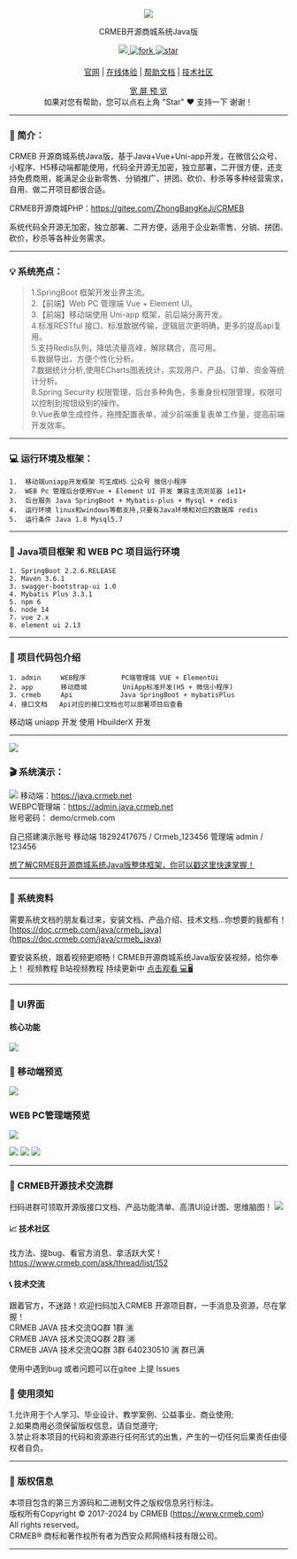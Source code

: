  
<div align="center" >
    <img src="https://images.gitee.com/uploads/images/2021/1109/164354_0aafe3d2_892944.gif" />
</div>
<div align="center">

CRMEB开源商城系统Java版

</div>

<div align="center" >
    <a href="http://www.crmeb.com">
        <img src="https://img.shields.io/badge/License-apache2.0-green.svg?style=flat" />
    </a>
    <a href='https://gitee.com/ZhongBangKeJi/crmeb_java/members'>
        <img src='https://gitee.com/ZhongBangKeJi/crmeb_java/badge/fork.svg?theme=dark' alt='fork'></img>
    </a>
   <a href='https://gitee.com/ZhongBangKeJi/crmeb_java/stargazers'>
        <img src='https://gitee.com/ZhongBangKeJi/crmeb_java/badge/star.svg?theme=dark' alt='star'></img>
    </a>
</div>

####

<div align="center">

[官网](https://www.crmeb.com/) |
[在线体验](https://admin.java.crmeb.net) |
[帮助文档](https://doc.crmeb.com/java/crmeb_java) |
[技术社区](https://www.crmeb.com/ask/)

[comment]: <> ([宽屏预览]&#40;https://gitee.com/ZhongBangKeJi/crmeb_java/blob/master/README.md&#41;)

</div>

<div align="center" >
    <a href="https://gitee.com/ZhongBangKeJi/crmeb_java/blob/master/README.md">宽 屏 预 览</a>
</div>

<div align="center">
    如果对您有帮助，您可以点右上角 "Star" ❤️ 支持一下 谢谢！
</div>


---

### 📖 简介：

CRMEB 开源商城系统Java版，基于Java+Vue+Uni-app开发，在微信公众号、小程序、H5移动端都能使用，代码全开源无加密，独立部署，二开很方便，还支持免费商用，能满足企业新零售、分销推广、拼团、砍价、秒杀等多种经营需求，自用、做二开项目都很合适。

CRMEB开源商城PHP：https://gitee.com/ZhongBangKeJi/CRMEB


系统代码全开源无加密，独立部署、二开方便，适用于企业新零售、分销、拼团、砍价，秒杀等各种业务需求。

---

### 💡 系统亮点：
>1.SpringBoot 框架开发业界主流。  </br>
>2.【前端】Web PC 管理端 Vue + Element UI。<br>
>3.【前端】移动端使用 Uni-app 框架，前后端分离开发。<br>
>4.标准RESTful 接口、标准数据传输，逻辑层次更明确，更多的提高api复用。<br>
>5.支持Redis队列，降低流量高峰，解除耦合，高可用。<br>
>6.数据导出，方便个性化分析。<br>
>7.数据统计分析,使用ECharts图表统计，实现用户、产品、订单、资金等统计分析。<br>
>8.Spring Security 权限管理，后台多种角色，多重身份权限管理，权限可以控制到按钮级别的操作。<br>
>9.Vue表单生成控件，拖拽配置表单，减少前端重复表单工作量，提高前端开发效率。<br>

---

### 💻 运行环境及框架：
~~~
1.	移动端uniapp开发框架 可生成H5 公众号 微信小程序
2.	WEB Pc 管理后台使用Vue + Element UI 开发 兼容主流浏览器 ie11+
3.	后台服务 Java SpringBoot + Mybatis-plus + Mysql + redis
4.	运行环境 linux和windows等都支持,只要有Java环境和对应的数据库 redis
5.	运行条件 Java 1.8 Mysql5.7
~~~
---

### 🔧 Java项目框架 和 WEB PC 项目运行环境
~~~
1. SpringBoot 2.2.6.RELEASE
2. Maven 3.6.1
3. swagger-bootstrap-ui 1.0
4. Mybatis Plus 3.3.1
5. npm 6
6. node 14
7. vue 2.x
8. element ui 2.13
~~~

---

### 🧭 项目代码包介绍
~~~
1. admin     WEB程序         PC端管理端 VUE + ElementUi
2. app       移动商城         UniApp标准开发(H5 + 微信小程序)
3. crmeb     Api            Java SpringBoot + mybatisPlus
4. 接口文档   Api对应的接口文档也可以部署项目后查看
~~~

移动端 uniapp 开发 使用 HbuilderX 开发

---

[![](crmeb/crmebimage/crmebimage/demoimage/gitee-广告_java多商户.jpg)](https://www.crmeb.com/index/java_merchant)


### 🎬 系统演示：
![](crmeb/crmebimage/crmebimage/demoimage/c1.jpg)
移动端：https://java.crmeb.net<br>
WEBPC管理端：https://admin.java.crmeb.net<br>
账号密码： demo/crmeb.com<br>

自己搭建演示账号
移动端 18292417675 / Crmeb_123456
管理端 admin / 123456

[想了解CRMEB开源商城系统Java版整体框架，你可以戳这里快速掌握！](https://doc.crmeb.com/java/crmeb_java/2049)

---

### 📃 系统资料
需要系统文档的朋友看过来，安装文档、产品介绍、技术文档...你想要的我都有！
[https://doc.crmeb.com/java/crmeb_java](https://doc.crmeb.com/java/crmeb_java)


要安装系统，跟着视频更顺畅！CRMEB开源商城系统Java版安装视频，给你奉上！
视频教程 B站视频教程 持续更新中 [点击观看 💻🖥️](https://www.bilibili.com/video/BV1bP4y1n76P/?vd_source=40854aeda5bba4b8766afd5a99623b16)

---

### 💟 UI界面
#### 核心功能
![](crmeb/crmebimage/crmebimage/demoimage/javaop2.jpg)



### 📱 移动端预览
<!-- ![](crmeb/crmebimage/crmebimage/demoimage/03-mobile-01.png)
![](crmeb/crmebimage/crmebimage/demoimage/04-mobile-02.png)
![](crmeb/crmebimage/crmebimage/demoimage/05-mobile-03.png) -->
![](crmeb/crmebimage/crmebimage/demoimage/001front.jpg)

### WEB PC管理端预览
<!-- ![](crmeb/crmebimage/crmebimage/demoimage/07-pc-01.png)
![](crmeb/crmebimage/crmebimage/demoimage/08-pc-02.png)
![](crmeb/crmebimage/crmebimage/demoimage/09-pc-03.png)
![](crmeb/crmebimage/crmebimage/demoimage/10-pc-04.png)
![](crmeb/crmebimage/crmebimage/demoimage/11-pc-05.png)
![](crmeb/crmebimage/crmebimage/demoimage/12-pc-06.png) -->
![](crmeb/crmebimage/crmebimage/demoimage/001admin.jpg)

![](crmeb/crmebimage/crmebimage/demoimage/13yemiandesiner-min.gif)
![](crmeb/crmebimage/crmebimage/demoimage/14yijianhuanse-min.gif)
![](crmeb/crmebimage/crmebimage/demoimage/15webPCadmin-min.gif)


---
### 📲 CRMEB开源技术交流群
扫码进群可领取开源版接口文档、产品功能清单、高清UI设计图、思维脑图！
![](crmeb/crmebimage/crmebimage/demoimage/wellcomJavaGroup.jpg)


#### 📈 技术社区
找方法、提bug、看官方消息、拿活跃大奖！
https://www.crmeb.com/ask/thread/list/152


#### 📞 技术交流
跟着官方，不迷路！欢迎扫码加入CRMEB 开源项目群，一手消息及资源，尽在掌握！<br>
CRMEB JAVA 技术交流QQ群 1群 🈵️<br>
CRMEB JAVA 技术交流QQ群 2群 🈵️<br>
CRMEB JAVA 技术交流QQ群 3群 640230510 🈵️ 群已满<br>
<!-- [CRMEB开源商城系统开发QQ频道已开启，点击加入一起交流学习](https://pd.qq.com/s/1v2yb4e0p)<br>
![](crmeb/crmebimage/crmebimage/demoimage/qqcus.jpg) -->
使用中遇到bug 或者问题可以在gitee 上提 Issues

<!-- ---

### 💌 特别鸣谢
核心开发团队

产品: 木子刀客

技术: ❄指缝de阳光, 怪兽的猫, 乡关何处

团队打杂: 大粽子

UI: 被子横盖显得高🐰

测试: 请叫我绵绵🐏, 夏天

--- -->

### 🔔 使用须知
1.允许用于个人学习、毕业设计、教学案例、公益事业、商业使用;<br>
2.如果商用必须保留版权信息，请自觉遵守;<br>
3.禁止将本项目的代码和资源进行任何形式的出售，产生的一切任何后果责任由侵权者自负。<br>

---
### 🪪 版权信息
本项目包含的第三方源码和二进制文件之版权信息另行标注。<br>
版权所有Copyright © 2017-2024 by CRMEB (https://www.crmeb.com)<br>
All rights reserved。<br>
CRMEB® 商标和著作权所有者为西安众邦网络科技有限公司。<br>

---